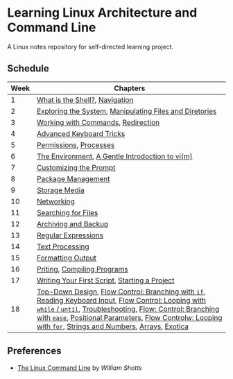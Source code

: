 # Learning Linux Architecture and Command Line

A Linux notes repository for self-directed learning project.

## Schedule

|Week|Chapters|
|----|--------|
|1| [What is the Shell?](), [Navigation]()|
|2| [Exploring the System](), [Manipulating Files and Diretories]()|
|3| [Working with Commands](), [Redirection]()|
|4| [Advanced Keyboard Tricks]()|
|5| [Permissions](), [Processes]()|
|6| [The Environment](), [A Gentle Introdoction to vi(m)]()|
|7| [Customizing the Prompt]()|
|8| [Package Management]()|
|9| [Storage Media]()|
|10| [Networking]()|
|11| [Searching for Files]()|
|12| [Archiving and Backup]()|
|13| [Regular Expressions]()|
|14| [Text Processing]()|
|15| [Formatting Output]()|
|16| [Priting](), [Compiling Programs]()|
|17| [Writing Your First Script](), [Starting a Project]()|
|18| [Top-Down Design](), [Flow Control: Branching with `if`](), [Reading Keyboard Input](), [Flow Control: Looping with `while` / `until`](), [Troubleshooting](), [Flow: Control: Branching with `ease`](), [Positional Parameters](), [Flow Controlw: Looping with `for`](), [Strings and Numbers](), [Arrays](), [Exotica]()

## Preferences

- [The Linux Command Line]() by *William Shotts*



